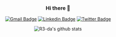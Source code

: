 <div align="center">
  
  ### Hi there 👋   
</div>

<div align="center">
  
  [![Gmail Badge](http://img.shields.io/badge/-haddan.reda.net@gmail.com-white?style=flat-square&logo=Gmail&logoColor=red&link=mailto:haddan.reda.net@gmail.com)](mailto:haddan.reda.net@gmail.com)
  [![Linkedin Badge](http://img.shields.io/badge/-Connect_with_R3da-white?style=flat-square&logo=Linkedin&logoColor=blue&link=https://www.linkedin.com/in/reda-haddan-7b3891209/)](https://www.linkedin.com/in/reda-haddan-7b3891209/)
  [![Twitter Badge](http://img.shields.io/badge/-follow_me_@RedaHaddan-white?style=flat-square&logo=Twitter&logoColor=blue&link=https://twitter.com/RedaHaddan)](https://twitter.com/RedaHaddan)
  
</div>

<div align="center">
  
  ![R3-da's github stats](https://github-readme-stats.vercel.app/api?username=AbdallahAbis&count_private=true&show_icons=true&theme=dark)
  
</div>
<!--
**AbdallahAbis/AbdallahAbis** is a ✨ _special_ ✨ repository because its `README.md` (this file) appears on your GitHub profile.

Here are some ideas to get you started:

- 🔭 I’m currently working on ...
- 🌱 I’m currently learning ...
- 👯 I’m looking to collaborate on ...
- 🤔 I’m looking for help with ...
- 💬 Ask me about ...
- 📫 How to reach me: ...
- 😄 Pronouns: ...
- ⚡ Fun fact: ...
-->
